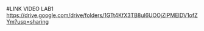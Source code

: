 #LINK VIDEO LAB1
https://drive.google.com/drive/folders/1GTt4KfX3TB8ul6UOOjZIPMEIDV1ofZYm?usp=sharing
